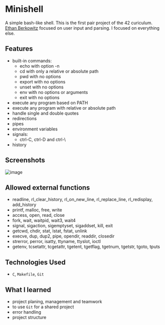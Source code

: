 # Minishell

A simple bash-like shell. This is the first pair project of the 42 curiculum. [Ethan Berkowitz](https://github.com/ethan-berkowitz) focused on user input and parsing. I focused on everything else.

## Features

- built-in commands:
  - echo with option -n   
  - cd with only a relative or absolute path
  - pwd with no options
  - export with no options
  - unset with no options
  - env with no options or arguments
  - exit with no options
- execute any program based on PATH
- execute any program with relative or absolute path
- handle single and double quotes
- redirections
- pipes
- environment variables
- signals:
  - ctrl-C, ctrl-D and ctrl-\
- history

## Screenshots

![image](https://github.com/user-attachments/assets/7be6e04a-f44c-4670-9b89-2ed0441e7f54)   

## Allowed external functions

- readline, rl_clear_history, rl_on_new_line, rl_replace_line, rl_redisplay, add_history   
- printf, malloc, free, write   
- access, open, read, close   
- fork, wait, waitpid, wait3, wait4   
- signal, sigaction, sigemptyset, sigaddset, kill, exit   
- getcwd, chdir, stat, lstat, fstat, unlink   
- execve, dup, dup2, pipe, opendir, readdir, closedir   
- strerror, perror, isatty, ttyname, ttyslot, ioctl   
- getenv, tcsetattr, tcgetattr, tgetent, tgetflag, tgetnum, tgetstr, tgoto, tputs

## Technologies Used

- `C`, `Makefile`, `Git`

## What I learned

- project planing, management and teamwork
- to use `Git` for a shared project
- error handling
- project structure
